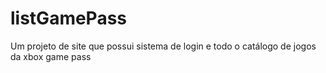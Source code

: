# listGamePass
Um projeto de site que possui sistema de login e todo o catálogo de jogos da xbox game pass
